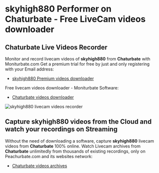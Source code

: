 # skyhigh880 Performer on Chaturbate - Free LiveCam videos downloader

## Chaturbate Live Videos Recorder

Monitor and record livecam videos of **skyhigh880** from **Chaturbate** with Moniturbate.com
Get a premium trial for free by just and only registering with your Email address:
* [skyhigh880 Premium videos downloader](https://moniturbate.com/request-demo-licence-key.html)

Free livecam videos downloader - Moniturbate Software:
* [Chaturbate videos downloader](https://moniturbate.com/moniturbate-download-software.html)

![skyhigh880 livecam videos recorder](https://peachurnet.com/templates/moniturbate-software.png)


## Capture skyhigh880 videos from the Cloud and watch your recordings on Streaming

Without the need of downloading a software, capture **skyhigh880** livecam videos from **Chaturbate** 100% online.
Watch Livecam archives from **Chaturbate** unlimitedly from thousands of existing recordings, only on Peachurbate.com and its websites network:
* [Chaturbate videos archives](https://peachurnet.com/)